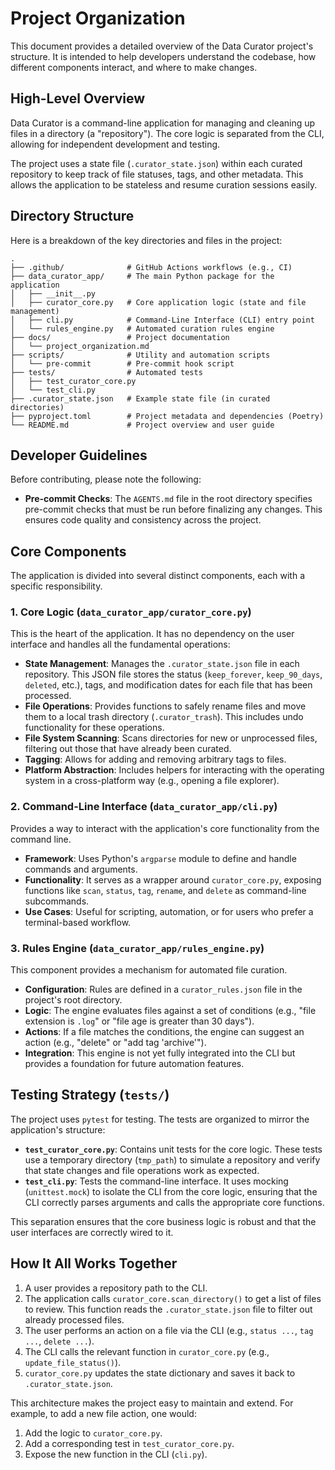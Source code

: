 # Project Organization

This document provides a detailed overview of the Data Curator project's structure. It is intended to help developers understand the codebase, how different components interact, and where to make changes.

## High-Level Overview

Data Curator is a command-line application for managing and cleaning up files in a directory (a "repository"). The core logic is separated from the CLI, allowing for independent development and testing.

The project uses a state file (`.curator_state.json`) within each curated repository to keep track of file statuses, tags, and other metadata. This allows the application to be stateless and resume curation sessions easily.

## Directory Structure

Here is a breakdown of the key directories and files in the project:

```
.
├── .github/              # GitHub Actions workflows (e.g., CI)
├── data_curator_app/     # The main Python package for the application
│   ├── __init__.py
│   ├── curator_core.py   # Core application logic (state and file management)
│   ├── cli.py            # Command-Line Interface (CLI) entry point
│   └── rules_engine.py   # Automated curation rules engine
├── docs/                 # Project documentation
│   └── project_organization.md
├── scripts/              # Utility and automation scripts
│   └── pre-commit        # Pre-commit hook script
├── tests/                # Automated tests
│   ├── test_curator_core.py
│   └── test_cli.py
├── .curator_state.json   # Example state file (in curated directories)
├── pyproject.toml        # Project metadata and dependencies (Poetry)
└── README.md             # Project overview and user guide
```

## Developer Guidelines

Before contributing, please note the following:

- **Pre-commit Checks**: The `AGENTS.md` file in the root directory specifies pre-commit checks that must be run before finalizing any changes. This ensures code quality and consistency across the project.

## Core Components

The application is divided into several distinct components, each with a specific responsibility.

### 1. Core Logic (`data_curator_app/curator_core.py`)

This is the heart of the application. It has no dependency on the user interface and handles all the fundamental operations:

- **State Management**: Manages the `.curator_state.json` file in each repository. This JSON file stores the status (`keep_forever`, `keep_90_days`, `deleted`, etc.), tags, and modification dates for each file that has been processed.
- **File Operations**: Provides functions to safely rename files and move them to a local trash directory (`.curator_trash`). This includes undo functionality for these operations.
- **File System Scanning**: Scans directories for new or unprocessed files, filtering out those that have already been curated.
- **Tagging**: Allows for adding and removing arbitrary tags to files.
- **Platform Abstraction**: Includes helpers for interacting with the operating system in a cross-platform way (e.g., opening a file explorer).

### 2. Command-Line Interface (`data_curator_app/cli.py`)

Provides a way to interact with the application's core functionality from the command line.

- **Framework**: Uses Python's `argparse` module to define and handle commands and arguments.
- **Functionality**: It serves as a wrapper around `curator_core.py`, exposing functions like `scan`, `status`, `tag`, `rename`, and `delete` as command-line subcommands.
- **Use Cases**: Useful for scripting, automation, or for users who prefer a terminal-based workflow.

### 3. Rules Engine (`data_curator_app/rules_engine.py`)

This component provides a mechanism for automated file curation.

- **Configuration**: Rules are defined in a `curator_rules.json` file in the project's root directory.
- **Logic**: The engine evaluates files against a set of conditions (e.g., "file extension is `.log`" or "file age is greater than 30 days").
- **Actions**: If a file matches the conditions, the engine can suggest an action (e.g., "delete" or "add tag 'archive'").
- **Integration**: This engine is not yet fully integrated into the CLI but provides a foundation for future automation features.

## Testing Strategy (`tests/`)

The project uses `pytest` for testing. The tests are organized to mirror the application's structure:

- **`test_curator_core.py`**: Contains unit tests for the core logic. These tests use a temporary directory (`tmp_path`) to simulate a repository and verify that state changes and file operations work as expected.
- **`test_cli.py`**: Tests the command-line interface. It uses mocking (`unittest.mock`) to isolate the CLI from the core logic, ensuring that the CLI correctly parses arguments and calls the appropriate core functions.

This separation ensures that the core business logic is robust and that the user interfaces are correctly wired to it.

## How It All Works Together

1.  A user provides a repository path to the CLI.
2.  The application calls `curator_core.scan_directory()` to get a list of files to review. This function reads the `.curator_state.json` file to filter out already processed files.
3.  The user performs an action on a file via the CLI (e.g., `status ...`, `tag ...`, `delete ...`).
4.  The CLI calls the relevant function in `curator_core.py` (e.g., `update_file_status()`).
5.  `curator_core.py` updates the state dictionary and saves it back to `.curator_state.json`.

This architecture makes the project easy to maintain and extend. For example, to add a new file action, one would:
1.  Add the logic to `curator_core.py`.
2.  Add a corresponding test in `test_curator_core.py`.
3.  Expose the new function in the CLI (`cli.py`).
